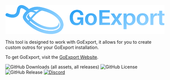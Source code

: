 <p align="center">
  <img src="assets/logo.svg" alt="Logo">
</p>

This tool is designed to work with GoExport, it allows for you to create custom outros for your GoExport installation.

To get GoExport, visit the [GoExport Website](https://goexport.lexian.dev).

![GitHub Downloads (all assets, all releases)](https://img.shields.io/github/downloads/GoExport/GoExport/total?cacheBuster=true)
![GitHub License](https://img.shields.io/github/license/GoExport/GoExport?cacheBuster=true)
![GitHub Release](https://img.shields.io/github/v/release/GoExport/GoExport?include_prereleases&cacheBuster=true)
[![Discord](https://img.shields.io/badge/Discord-%235865F2.svg?style=for-the-badge&logo=discord&logoColor=white)](https://discord.gg/ejwJYtQDrS)
